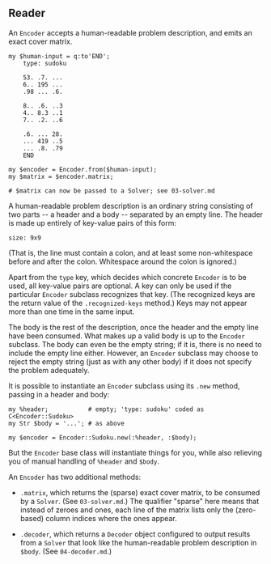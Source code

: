 ## Reader

An `Encoder` accepts a human-readable problem description, and emits an
exact cover matrix.

    my $human-input = q:to'END';
        type: sudoku
        
        53. .7. ...
        6.. 195 ...
        .98 ... .6.
        
        8.. .6. ..3
        4.. 8.3 ..1
        7.. .2. ..6
        
        .6. ... 28.
        ... 419 ..5
        ... .8. .79
        END
    
    my $encoder = Encoder.from($human-input);
    my $matrix = $encoder.matrix;
    
    # $matrix can now be passed to a Solver; see 03-solver.md

A human-readable problem description is an ordinary string consisting of
two parts -- a header and a body -- separated by an empty line. The
header is made up entirely of key-value pairs of this form:

    size: 9x9

(That is, the line must contain a colon, and at least some
non-whitespace before and after the colon. Whitespace around the colon
is ignored.)

Apart from the `type` key, which decides which concrete `Encoder` is to be used,
all key-value pairs are optional. A key can only be used if the
particular `Encoder` subclass recognizes that key. (The recognized keys
are the return value of the `.recognized-keys` method.) Keys may not
appear more than one time in the same input.

The body is the rest of the description, once the header and the
empty line have been consumed. What makes up a valid body is up
to the `Encoder` subclass. The body can even be the empty string; if it
is, there is no need to include the empty line either. However, an
`Encoder` subclass may choose to reject the empty string (just as with
any other body) if it does not specify the problem adequately.

It is possible to instantiate an `Encoder` subclass using its `.new`
method, passing in a header and body:

    my %header;           # empty; 'type: sudoku' coded as C<Encoder::Sudoku>
    my Str $body = '...'; # as above
    
    my $encoder = Encoder::Sudoku.new(:%header, :$body);

But the `Encoder` base class will instantiate things for you, while
also relieving you of manual handling of `%header` and `$body`.

An `Encoder` has two additional methods:

* `.matrix`, which returns the (sparse) exact cover matrix, to be
consumed by a `Solver`. (See `03-solver.md`.) The qualifier "sparse"
here means that instead of zeroes and ones, each line of the matrix
lists only the (zero-based) column indices where the ones appear.

* `.decoder`, which returns a `Decoder` object configured to output
results from a `Solver` that look like the human-readable problem
description in `$body`. (See `04-decoder.md`.)
